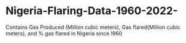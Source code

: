 # Nigeria-Flaring-Data-1960-2022-
Contains Gas Produced (Million cubic meters), Gas flared(Million cubic meters), and % gas flared in Nigeria since !960
